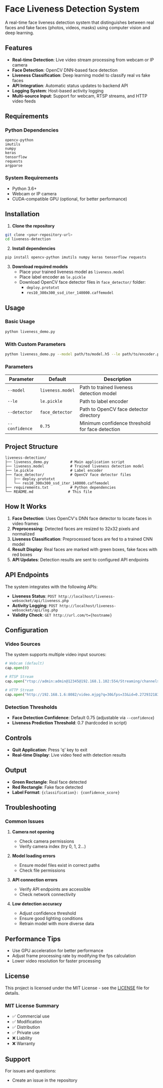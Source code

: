 # Face Liveness Detection System

A real-time face liveness detection system that distinguishes between real faces and fake faces (photos, videos, masks) using computer vision and deep learning.

## Features

- **Real-time Detection**: Live video stream processing from webcam or IP camera
- **Face Detection**: OpenCV DNN-based face detection
- **Liveness Classification**: Deep learning model to classify real vs fake faces
- **API Integration**: Automatic status updates to backend API
- **Logging System**: Host-based activity logging
- **Multi-source Input**: Support for webcam, RTSP streams, and HTTP video feeds

## Requirements

### Python Dependencies
```
opencv-python
imutils
numpy
keras
tensorflow
requests
argparse
```

### System Requirements
- Python 3.6+
- Webcam or IP camera
- CUDA-compatible GPU (optional, for better performance)

## Installation

1. **Clone the repository**
```bash
git clone <your-repository-url>
cd liveness-detection
```

2. **Install dependencies**
```bash
pip install opencv-python imutils numpy keras tensorflow requests
```

3. **Download required models**
   - Place your trained liveness model as `liveness.model`
   - Place label encoder as `le.pickle`
   - Download OpenCV face detector files in `face_detector/` folder:
     - `deploy.prototxt`
     - `res10_300x300_ssd_iter_140000.caffemodel`

## Usage

### Basic Usage
```bash
python liveness_demo.py
```

### With Custom Parameters
```bash
python liveness_demo.py --model path/to/model.h5 --le path/to/encoder.pickle --detector path/to/face_detector --confidence 0.8
```

### Parameters

| Parameter | Default | Description |
|-----------|---------|-------------|
| `--model` | `liveness.model` | Path to trained liveness detection model |
| `--le` | `le.pickle` | Path to label encoder |
| `--detector` | `face_detector` | Path to OpenCV face detector directory |
| `--confidence` | `0.75` | Minimum confidence threshold for face detection |

## Project Structure

```
liveness-detection/
├── liveness_demo.py          # Main application script
├── liveness.model            # Trained liveness detection model
├── le.pickle                 # Label encoder
├── face_detector/            # OpenCV face detector files
│   ├── deploy.prototxt
│   └── res10_300x300_ssd_iter_140000.caffemodel
├── requirements.txt          # Python dependencies
└── README.md                # This file
```

## How It Works

1. **Face Detection**: Uses OpenCV's DNN face detector to locate faces in video frames
2. **Preprocessing**: Detected faces are resized to 32x32 pixels and normalized
3. **Liveness Classification**: Preprocessed faces are fed to a trained CNN model
4. **Result Display**: Real faces are marked with green boxes, fake faces with red boxes
5. **API Updates**: Detection results are sent to configured API endpoints

## API Endpoints

The system integrates with the following APIs:

- **Liveness Status**: `POST http://localhost/liveness-websocket/api/liveness.php`
- **Activity Logging**: `POST http://localhost/liveness-websocket/api/log.php`
- **Validity Check**: `GET http://url.com/t={hostname}`

## Configuration

### Video Sources
The system supports multiple video input sources:

```python
# Webcam (default)
cap.open(0)

# RTSP Stream
cap.open("rtsp://admin:admin@12345@192.168.1.102:554/Streaming/channels/1/")

# HTTP Stream
cap.open("http://192.168.1.6:8082/video.mjpg?q=30&fps=33&id=0.2729321831683187&r=1586790060214")
```

### Detection Thresholds
- **Face Detection Confidence**: Default 0.75 (adjustable via `--confidence`)
- **Liveness Prediction Threshold**: 0.7 (hardcoded in script)

## Controls

- **Quit Application**: Press 'q' key to exit
- **Real-time Display**: Live video feed with detection results

## Output

- **Green Rectangle**: Real face detected
- **Red Rectangle**: Fake face detected
- **Label Format**: `{classification}: {confidence_score}`

## Troubleshooting

### Common Issues

1. **Camera not opening**
   - Check camera permissions
   - Verify camera index (try 0, 1, 2...)

2. **Model loading errors**
   - Ensure model files exist in correct paths
   - Check file permissions

3. **API connection errors**
   - Verify API endpoints are accessible
   - Check network connectivity

4. **Low detection accuracy**
   - Adjust confidence threshold
   - Ensure good lighting conditions
   - Retrain model with more diverse data

## Performance Tips

- Use GPU acceleration for better performance
- Adjust frame processing rate by modifying the fps calculation
- Lower video resolution for faster processing

## License

This project is licensed under the MIT License - see the [LICENSE](LICENSE) file for details.

### MIT License Summary
- ✅ Commercial use
- ✅ Modification
- ✅ Distribution
- ✅ Private use
- ❌ Liability
- ❌ Warranty

## Support

For issues and questions:
- Create an issue in the repository
